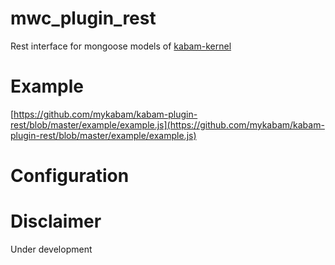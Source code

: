 mwc_plugin_rest
=================

Rest interface for mongoose models of [kabam-kernel](https://github.com/mykabam/kabam-kernel)

Example
=================
[https://github.com/mykabam/kabam-plugin-rest/blob/master/example/example.js](https://github.com/mykabam/kabam-plugin-rest/blob/master/example/example.js)

Configuration
=================

Disclaimer
=================
Under development